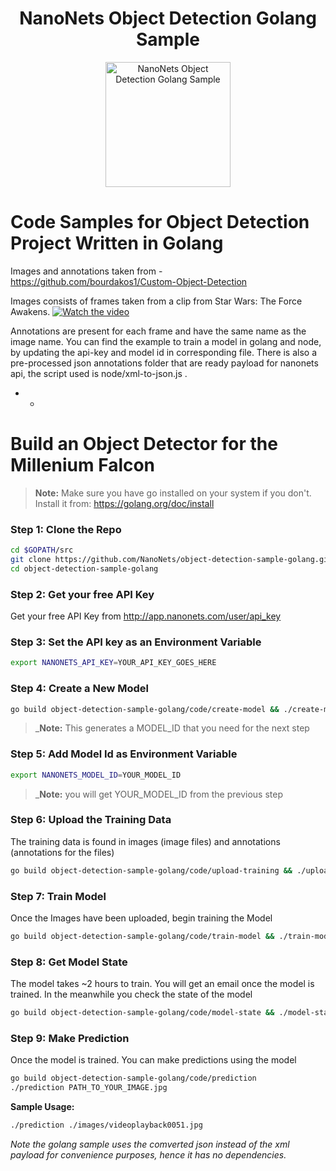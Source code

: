 <h1 align="center">NanoNets Object Detection Golang Sample</h1>

<div align="center">
  <a href="https://nanonets.com/objectdetection/">
    <img src="https://nanonets.com/logo.png" alt="NanoNets Object Detection Golang Sample" width="200"/>
    </a>
</div>


# Code Samples for Object Detection Project Written in Golang

Images and annotations taken from - https://github.com/bourdakos1/Custom-Object-Detection

Images consists of frames taken from a clip from Star Wars: The Force Awakens.
[![Watch the video](https://github.com/bourdakos1/Custom-Object-Detection/raw/master/screenshots/starwars_small.gif)](https://www.youtube.com/watch?v=xW2hpkoaIiM)

Annotations are present for each frame and have the same name as the image name. You can find the example to train a model in golang and node, by updating the api-key and model id in corresponding file. There is also a pre-processed json annotations folder that are ready payload for nanonets api, the script used is node/xml-to-json.js .

* *

# Build an Object Detector for the Millenium Falcon

>**Note:** Make sure you have go installed on your system if you don't. Install it from: https://golang.org/doc/install
 
### Step 1: Clone the Repo
```bash
cd $GOPATH/src
git clone https://github.com/NanoNets/object-detection-sample-golang.git
cd object-detection-sample-golang
```

### Step 2: Get your free API Key
Get your free API Key from http://app.nanonets.com/user/api_key

### Step 3: Set the API key as an Environment Variable
```bash
export NANONETS_API_KEY=YOUR_API_KEY_GOES_HERE
```

### Step 4: Create a New Model
```bash
go build object-detection-sample-golang/code/create-model && ./create-model
```
 >_**Note:** This generates a MODEL_ID that you need for the next step

### Step 5: Add Model Id as Environment Variable
```bash
export NANONETS_MODEL_ID=YOUR_MODEL_ID
```
 >_**Note:** you will get YOUR_MODEL_ID from the previous step

### Step 6: Upload the Training Data
The training data is found in images (image files) and annotations (annotations for the files)
```bash
go build object-detection-sample-golang/code/upload-training && ./upload-training
```

### Step 7: Train Model
Once the Images have been uploaded, begin training the Model
```bash
go build object-detection-sample-golang/code/train-model && ./train-model
```

### Step 8: Get Model State
The model takes ~2 hours to train. You will get an email once the model is trained. In the meanwhile you check the state of the model
```bash
go build object-detection-sample-golang/code/model-state && ./model-state
```

### Step 9: Make Prediction
Once the model is trained. You can make predictions using the model
```bash
go build object-detection-sample-golang/code/prediction
./prediction PATH_TO_YOUR_IMAGE.jpg
```

**Sample Usage:**
```bash
./prediction ./images/videoplayback0051.jpg
```


*Note the golang sample uses the comverted json instead of the xml payload for convenience purposes, hence it has no dependencies.*
